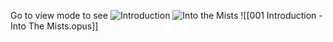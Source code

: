 Go to view mode to see
![Introduction](https://youtu.be/_xa6Cqjl540)
![Into the Mists](https://youtu.be/x6_4Zu692kI)
![[001 Introduction - Into The Mists.opus]]
